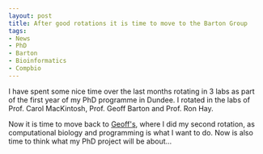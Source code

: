 ```yaml
---
layout: post
title: After good rotations it is time to move to the Barton Group
tags:
- News
- PhD
- Barton
- Bioinformatics
- Compbio
---
```


I have spent some nice time over the last months rotating in 3 labs as part of the first year of my PhD programme in Dundee. I rotated in the labs of Prof. Carol MacKintosh, Prof. Geoff Barton and Prof. Ron Hay. 

Now it is time to move back to [Geoff's](www.compbio.dundee.ac.uk), where I did my second rotation, as computational biology and programming is what I want to do. Now is also time to think what my PhD project will be about... 